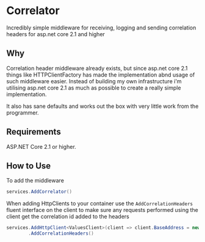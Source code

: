 # Correlator
Incredibly simple middleware for receiving, logging and sending correlation headers for asp.net core 2.1 and higher

## Why

Correlation header middleware already exists, but since asp.net core 2.1 things like HTTPClientFactory has made the implementation abnd usage of such middleware easier. Instead of building my own infrastructure i'm utilising asp.net core 2.1 as much as possible to create a really simple implementation.

It also has sane defaults and works out the box with very little work from the programmer.

## Requirements

ASP.NET Core 2.1 or higher.

## How to Use

To add the middleware

```csharp
services.AddCorrelator()
```

When adding HttpClients to your container use the `AddCorrelationHeaders` fluent interface on the client to make sure any requests 
performed using the client get the correlation id added to the headers

```csharp
services.AddHttpClient<ValuesClient>(client => client.BaseAddress = new Uri(Configuration["ValuesServiceUri"]))
        .AddCorrelationHeaders()
```
